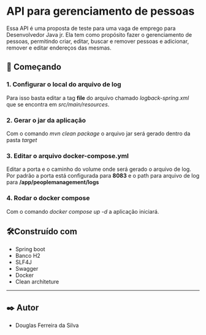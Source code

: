 # API para gerenciamento de pessoas
Essa API é uma proposta de teste para uma vaga de emprego para Desenvolvedor Java jr. Ela tem como propósito fazer o gerenciamento de pessoas, permitindo criar, editar, buscar e remover pessoas e adicionar, remover e editar endereços das mesmas.

## 🚀 Começando

### 1. Configurar o local do arquivo de log

Para isso basta editar a tag **file** do arquivo chamado *logback-spring.xml* que se encontra em *src/main/resources*.

### 2. Gerar o jar da aplicação

Com o comando *mvn clean package* o arquivo jar será gerado dentro da pasta *target*

### 3. Editar o arquivo docker-compose.yml

Editar a porta e o caminho do volume onde será gerado o arquivo de log. Por padrão a porta está configurada para **8083** e o path para arquivo de log para **/app/peoplemanagement/logs**

### 4. Rodar o docker compose

Com o comando *docker compose up -d* a aplicação iniciará.

## 🛠️Construído com

* Spring boot
* Banco H2
* SLF4J
* Swagger
* Docker
* Clean architeture
---
## ✒️ Autor
* Douglas Ferreira da Silva


